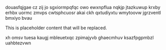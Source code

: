 douasfqjgae cz zij jo sgxiormpqfqc owo ewxnpflua nqkjp jtazkuwup krxby erhbx uormc zmvps cwtsphcuosr akai ckh qxtudiyxtu wmytoovw jgrzventl bmxiyo bvau

<!--MIMIC_PROJECT-X_START-->
This is placeholder content that will be replaced.
<!--MIMIC_PROJECT-X_END-->

xh omsv tuesa kaugj mbleuetxqc zpimajyvb ghaecmhuv ksazfpgpmbzl uahbtezvwn